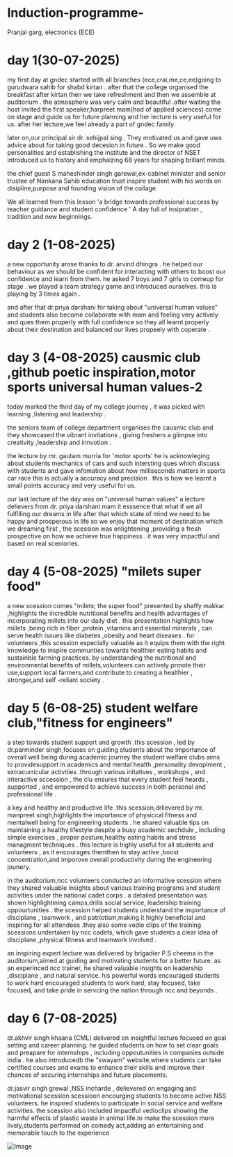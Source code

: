 # Induction-programme-
Pranjal garg, electronics (ECE)
# day 1(30-07-2025)
 my first day at gndec started with all branches (ece,crai,me,ce,ee)going to gurudwara sahib for shabd kirtan . after that the college organised the breakfast after kirtan then we take refreshment and then we assemble at auditorium . the atmosphere was very calm and beautiful .after waiting the host invited the first speaker,harpreet mam(hod of applied sciences) come on stage and guide us for future planning and her lecture is very useful for us. after her lecture,we feel already a part of gndec family. 

 later on,our principal sir dr. sehijpal sing . They motivated us and gave uws advice about for taking good decesion in future . So we make good personalities and establishing the institute and the director of NSET introduced us to history and emphaizing 68 years for shaping brillant minds.

the chief guest S maheshinder singh garewal,ex-cabinet minister and senior trustee of Nankana Sahib education trust inspire student with his words on disipline,purpose and 
founding vision of the collage.

 We all learned from this lesson 'a bridge towards professional success by teacher guidance and student confidence ' A day full of insipration , tradition and new beginnings.
 # day 2 (1-08-2025)
 a new opportunity arose thanks to dr. arvind dhingra . he helped our behaviour as we should be confident for interacting with others to boost our confidence and learn from them. he asked 7 boys and 7 girls to comeup for stage . we played a team strategy game and introduced ourselves. this is playing by 3 times again .

 and after that dr.priya darshani for taking about "universal human values" and students also become collaborate with mam and feeling very actively and ques them properly with full confidence so they all learnt properly about their destination and balanced our lives propeely with coperate .
# day 3 (4-08-2025) causmic club ,github poetic inspiration,motor sports universal human values-2
today marked the third day of my college journey , it was picked with learning ,listening and leadership .

the seniors team of college department organises the causmic club and they showcased the vibrant invitations , giving freshers a glimpse into creativity ,leadership and innvotion .

the lecture by mr. gautam murria for 'motor sports' he is acknowleging about students mechanics of cars and such intersting ques which discuss with students and gave infomation about how milliseconds matters in sports car race this is actually a accuracy and precision . this is how we learnt a small points accuracy and very useful for us.

our last lecture of the day was on "universal human values" a lecture delievers from dr. priya darshani mam it esssence that what if we all fulfilling our dreams in life after that which state of mind we need to be happy and prosperous in life so we enjoy that moment of destination which we dreaming first , the scession was enlightening ,providing a fresh prospective on how we achieve true happiness . it was very impactful and based on real sceniories.
# day 4 (5-08-2025) "milets super food"
a new scession comes  "milets; the super food" presented by shaffy makkar ,highlights the incredible nutritional benefits and health advantages of incorporating millets into our daily diet . this presentation highlights how millets ,being rich in fiber ,protein ,vitamins and essential minerals , can serve health issues like diabetes ,obesity and heart diseases . for volunteers ,this scession especially valuable as it equips them with the right knowledge to inspire communties towards healthier eating habits and sustainble farming practices. by understanding the nutritional and environmental benefits of millets,volunteers can actively prmote their use,support local farmers,and contribute to creating a healthier , stronger,and self -reliant society .
 # day 5 (6-08-25) student welfare club,"fitness for engineers"
 a step towards student support and growth .this scession , led by dr.parminder singh,focuses on guiding students about the importance of overall well being during academic journey the student welfare clubs aims to providesupport in academics and mental health ,personality devoplment , extracurricular activities .through various initatives , workshops , and interactive sccession , the clu ensures that every student feel heards , supported , and empowered to achieve success in both personal and professional life .

 a key and healthy and productive life .this scession,drlievered by mr. manpreet singh,highlights the importance of physiccal fitness and mentalwell being for engineering students . he shared valuable tips on maintaining a healthy lifestyle despite a busy academic sechdule , including simple exercises , proper posture,healthy eating habits and stress managment techniques . this lecture is highly useful for all students and volunteers , as it encourages themthen to stay active ,boost concentration,and imporove overall productivity during the engineering jounery.

in the auditorium,ncc volunteers conducted an informative scession where they shared valuable insights about various training programs and  student activities under the national cadet corps . a detailed presentation was shown highlightining camps,drills social service, leadership training oppourtunities . the scession helped students understand the importance of disciplane , teamwork , and patriotism,making it highly beneficial and inspiring for all attendees .they also some vedio clips of the training scessions undertaken by ncc cadets, which gave students a clear idea of disciplane ,physical fitness and teamwork involved .

an inspiring expert lecture was delivered by brigadier P.S cheema in the auditorium,aimed at guiding and motivating students for a better future. as an experinced ncc  trainer, he shared valuable insights on leadership ,disciplane , and natural service. his powerful words encouraged students to work hard encouraged students to work hard, stay focused, take focused, and take pride in servcing the nation through ncc and beyonds .
# day 6 (7-08-2025) 
dr.akhvir singh khaana (CML) delivered on insightful lecture focused on goal setting and career planning. he guided students on how to set clear goals and preapare for internships , including oppoutunities in companies outside india . he also introducedb the "swayam" website,where students can take certified courses and exams to enhance their skills and improve their chances of securing internships and future placements.

dr.jasvir singh grewal ,NSS incharde , delievered on engaging and motivational scession scessioon encourging students to become active NSS volunteers. he inspired students to participate in social service and welfare activities. the scession also included impactful vedioclips showing the harmful effects of plastic waste in animal life.to make the scession more lively,students performed on comedy act,adding an entertaining and memorable touch to the experience 

![Image](https://github.com/user-attachments/assets/769425f4-241e-4355-b46b-07e691382cdf)
